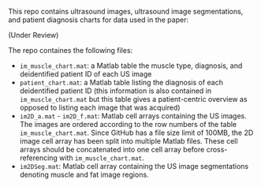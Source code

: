 This repo contains ultrasound images, ultrasound image segmentations, and patient diagnosis charts for data used in the paper:

(Under Review)

The repo containes the following files:

* `im_muscle_chart.mat`: a Matlab table the muscle type, diagnosis, and deidentified patient ID of each US image
* `patient_chart.mat`: a Matlab table listing the diagnosis of each deidentified patient ID (this information is also contained in `im_muscle_chart.mat` but this table gives a patient-centric overview as opposed to listing each image that was acquired)
* `im2D_a.mat` - `im2D_f.mat`: Matlab cell arrays containing the US images. The images are ordered according to the row numbers of the table `im_muscle_chart.mat`.  Since GitHub has a file size limit of 100MB, the 2D image cell array has been split into multiple Matlab files.  These cell arrays should be concatenated into one cell array before cross-referencing with `im_muscle_chart.mat`.
* `im2DSeg.mat`: Matlab cell array containing the US image segmentations denoting muscle and fat image regions.